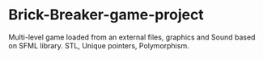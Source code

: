 # Brick-Breaker-game-project
Multi-level game loaded from an external files, graphics and Sound based on SFML library.
STL, Unique pointers, Polymorphism.
